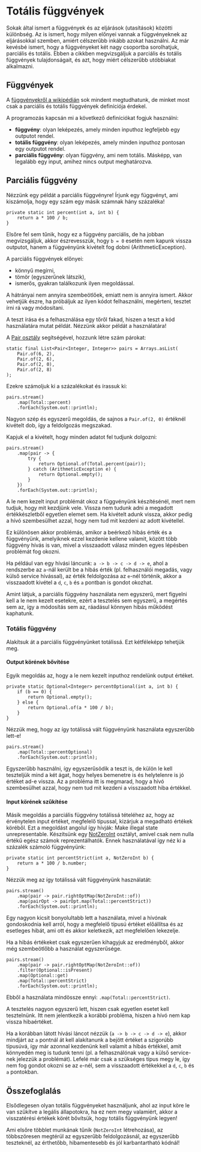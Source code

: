 # Totális függvények

Sokak által ismert a függvények és az eljárások (utasítások) közötti különbség. Az is ismert, hogy milyen előnyei vannak a függvényeknek az eljárásokkal szemben, amiért célszerűbb inkább azokat használni.
Az már kevésbé ismert, hogy a függvényeket két nagy csoportba sorolhatjuk, parciális és totális. Ebben a cikkben megvizsgáljuk a parciális és totális függvények tulajdonságait, és azt, hogy miért célszerűbb utóbbiakat alkalmazni.

## Függvények

A [függvényekről a wikipédián](https://hu.wikipedia.org/wiki/F%C3%BCggv%C3%A9ny_(matematika)) sok mindent megtudhatunk, de minket most csak a parciális és totális függvények definíciója érdekel.

A programozás kapcsán mi a következő definíciókat fogjuk használni:
- **függvény**: olyan leképezés, amely minden inputhoz legfeljebb egy outputot rendel.
- **totális függvény**: olyan leképezés, amely minden inputhoz pontosan egy outputot rendel.
- **parciális függvény**: olyan függvény, ami nem totális. Másképp, van legalább egy input, amihez nincs output meghatározva.

## Parciális függvény

Nézzünk egy példát a parciális függvényre! Írjunk egy függvényt, ami kiszámolja, hogy egy szám egy másik számnak hány százaléka!

```
private static int percent(int a, int b) {
    return a * 100 / b;
}
```

Elsőre fel sem tűnik, hogy ez a függvény parciális, de ha jobban megvizsgáljuk, akkor észrevesszük, hogy `b = 0` esetén nem kapunk vissza outputot, hanem a függvényünk kivételt fog dobni (ArithmeticException).

A parciális függvények előnyei:
- könnyű megírni,
- tömör (egyszerűnek látszik),
- ismerős, gyakran találkozunk ilyen megoldással.

A hátrányai nem annyira szembeötlőek, emiatt nem is annyira ismert. Akkor vehetjük észre, ha próbáljuk az ilyen kódot felhasználni, megérteni, tesztet írni rá vagy módosítani.

A teszt írása és a felhasználása egy tőről fakad, hiszen a teszt a kód használatára mutat példát. Nézzünk akkor példát a használatára!

A [Pair osztály](https://github.com/enpassant/miniatures/blob/master/src/main/java/total/Pair.java) segítségével, hozzunk létre szám párokat:
```
static final List<Pair<Integer, Integer>> pairs = Arrays.asList(
    Pair.of(6, 2),
    Pair.of(2, 6),
    Pair.of(2, 0),
    Pair.of(2, 8)
);
```

Ezekre számoljuk ki a százalékokat és írassuk ki:

```
pairs.stream()
    .map(Total::percent)
    .forEach(System.out::println);
```

Nagyon szép és egyszerű megoldás, de sajnos a `Pair.of(2, 0)` értéknél kivételt dob, így a feldolgozás megszakad.

Kapjuk el a kivételt, hogy minden adatot fel tudjunk dolgozni:

```
pairs.stream()
    .map(pair -> {
        try {
            return Optional.of(Total.percent(pair));
        } catch (ArithmeticException e) {
            return Optional.empty();
        }
    })
    .forEach(System.out::println);
```

A le nem kezelt input problémát okoz a függvényünk készítésénél, mert nem tudjuk, hogy mit kezdjünk vele. Vissza nem tudunk adni a megadott értékkészletből egyetlen elemet sem. Ha kivételt adunk vissza, akkor pedig a hívó szembesülhet azzal, hogy nem tud mit kezdeni az adott kivétellel.

Ez különösen akkor problémás, amikor a beérkező hibás érték és a függvényünk, amelyiknek ezzel kezdenie kellene valamit, között több függvény hívás is van, mivel a visszaadott válasz minden egyes lépésben problémát fog okozni.

Ha például van egy hívási láncunk: `a -> b -> c -> d -> e`, ahol a rendszerbe az `a`-nál került be a hibás érték (pl. felhasználói megadás, vagy külső service hívással), az érték feldolgozása az `e`-nél történik, akkor a visszaadott kivétel a `d`, `c`, `b` és `a` pontban is gondot okozhat.

Amint látjuk, a parciális függvény használata nem egyszerű, mert figyelni kell a le nem kezelt esetekre, ezért a tesztelés sem egyszerű, a megértés sem az, így a módosítás sem az, ráadásul könnyen hibás működést kaphatunk.

### Totális függvény

Alakítsuk át a parciális függvényünket totálissá. Ezt kétféleképp tehetjük meg.

#### Output körének bővítése

Egyik megoldás az, hogy a le nem kezelt inputhoz rendelünk output értéket.

```
private static Optional<Integer> percentOptional(int a, int b) {
    if (b == 0) {
        return Optional.empty();
    } else {
        return Optional.of(a * 100 / b);
    }
}
```

Nézzük meg, hogy az így totálissá vált függvényünk használata egyszerűbb lett-e!

```
pairs.stream()
    .map(Total::percentOptional)
    .forEach(System.out::println);
```

Egyszerűbb használni, így egyszerűsödik a teszt is, de külön le kell teszteljük mind a két ágat, hogy helyes bemenetre is és helytelenre is jó értéket ad-e vissza.
Az a probléma itt is megmarad, hogy a hívó szembesülhet azzal, hogy nem tud mit kezdeni a visszaadott hiba értékkel.

#### Input körének szűkítése

Másik megoldás a parciális függvény totálissá tételéhez az, hogy az érvénytelen input értéket, megfelelő típussal, kizárjuk a megadható értékek köréből.
Ezt a megoldást angolul így hívják: Make illegal state unrepresentable.
Készítsünk egy [NotZeroInt](https://github.com/enpassant/miniatures/blob/master/src/main/java/total/NotZeroInt.java) osztályt, amivel csak nem nulla értékű egész számok reprezentálhatók.
Ennek használatával így néz ki a százalék számoló függvényünk:

```
private static int percentStrict(int a, NotZeroInt b) {
    return a * 100 / b.number;
}
```

Nézzük meg az így totálissá vált függvényünk használatát:

```
pairs.stream()
    .map(pair -> pair.rightOptMap(NotZeroInt::of))
    .map(pairOpt -> pairOpt.map(Total::percentStrict))
    .forEach(System.out::println);
```

Egy nagyon kicsit bonyolultabb lett a használata, mivel a hívónak gondoskodnia kell arról, hogy a megfelelő típusú értéket előállítsa és az esetleges hibát, ami ott és akkor keletkezik, azt megfelelően lekezelje.

Ha a hibás értékeket csak egyszerűen kihagyjuk az eredményből, akkor még szembeötlőbb a használat egyszerűsége.

```
pairs.stream()
    .map(pair -> pair.rightOptMap(NotZeroInt::of))
    .filter(Optional::isPresent)
    .map(Optional::get)
    .map(Total::percentStrict)
    .forEach(System.out::println);
```

Ebből a használata mindössze ennyi: `.map(Total::percentStrict)`.

A tesztelés nagyon egyszerű lett, hiszen csak egyetlen esetet kell tesztelnünk. Itt nem jelentkezik a korábbi probléma, hiszen a hívó nem kap vissza hibaértéket.

Ha a korábban látott hívási láncot nézzük (`a -> b -> c -> d -> e`), akkor mindjárt az `a` pontnál át kell alakítanunk a bejött értéket a szigorúbb típusúvá, így már azonnal kezdenünk kell valamit a hibás értékkel, amit könnyedén meg is tudunk tenni (pl. a felhasználónak vagy a külső service-nek jelezzük a problémát).
Lefelé már csak a szükséges típus megy le, így nem fog gondot okozni se az `e`-nél, sem a visszaadott értékekkel a `d`, `c`, `b` és `a` pontokban.

## Összefoglalás

Elsődlegesen olyan totális függvényeket használjunk, ahol az input köre le van szűkítve a legális állapotokra, ha ez nem megy valamiért, akkor a visszatérési értékek körét bővítsük, hogy totális függvényünk legyen!

Ami elsőre többlet munkának tűnik (`NotZeroInt` létrehozása), az többszöresen megtérül az egyszerűbb feldolgozásnál, az egyszerűbb teszteknél, az érthetőbb, hibamentesebb és jól karbantartható kódnál!
